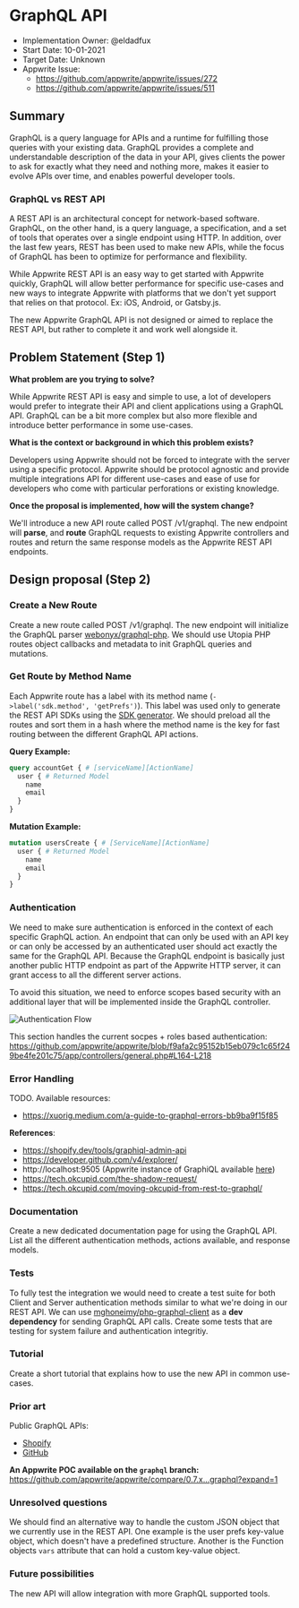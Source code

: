 # GraphQL API <!-- What do you want to call your `awesome_feature`? -->

- Implementation Owner: @eldadfux
- Start Date: 10-01-2021
- Target Date: Unknown
- Appwrite Issue:
  * https://github.com/appwrite/appwrite/issues/272
  * https://github.com/appwrite/appwrite/issues/511

## Summary

[summary]: #summary

<!-- Brief explanation of the proposed contribution. Write your answer below. -->

GraphQL is a query language for APIs and a runtime for fulfilling those queries with your existing data. GraphQL provides a complete and understandable description of the data in your API, gives clients the power to ask for exactly what they need and nothing more, makes it easier to evolve APIs over time, and enables powerful developer tools.

### GraphQL vs REST API

A REST API is an architectural concept for network-based software. GraphQL, on the other hand, is a query language, a specification, and a set of tools that operates over a single endpoint using HTTP. In addition, over the last few years, REST has been used to make new APIs, while the focus of GraphQL has been to optimize for performance and flexibility.

While Appwrite REST API is an easy way to get started with Appwrite quickly, GraphQL will allow better performance for specific use-cases and new ways to integrate Appwrite with platforms that we don't yet support that relies on that protocol. Ex: iOS, Android, or Gatsby.js.

The new Appwrite GraphQL API is not designed or aimed to replace the REST API, but rather to complete it and work well alongside it.

## Problem Statement (Step 1)

[problem-statement]: #problem-statement

**What problem are you trying to solve?**

<!-- Write your answer below. -->

While Appwrite REST API is easy and simple to use, a lot of developers would prefer to integrate their API and client applications using a GraphQL API. GraphQL can be a bit more complex but also more flexible and introduce better performance in some use-cases.

**What is the context or background in which this problem exists?**

<!-- Write your answer below. -->

Developers using Appwrite should not be forced to integrate with the server using a specific protocol. Appwrite should be protocol agnostic and provide multiple integrations API for different use-cases and ease of use for developers who come with particular perforations or existing knowledge.

**Once the proposal is implemented, how will the system change?**

<!-- Write your answer below. -->

We'll introduce a new API route called POST /v1/graphql. The new endpoint will **parse**, and **route** GraphQL requests to existing Appwrite controllers and routes and return the same response models as the Appwrite REST API endpoints.

<!-- Please avoid discussing your proposed solution. -->

## Design proposal (Step 2)

[design-proposal]: #design-proposal

### Create a New Route

Create a new route called POST /v1/graphql. The new endpoint will initialize the GraphQL parser [webonyx/graphql-php](https://github.com/webonyx/graphql-php). We should use Utopia PHP routes object callbacks and metadata to init GraphQL queries and mutations.

### Get Route by Method Name

Each Appwrite route has a label with its method name (`->label('sdk.method', 'getPrefs')`). This label was used only to generate the REST API SDKs using the [SDK generator](https://github.com/appwrite/sdk-generator). We should preload all the routes and sort them in a hash where the method name is the key for fast routing between the different GraphQL API actions.

**Query Example:**

```graphql
query accountGet { # [serviceName][ActionName]
  user { # Returned Model
    name
    email
  }
}
```

**Mutation Example:**

```graphql
mutation usersCreate { # [ServiceName][ActionName]
  user { # Returned Model
    name
    email
  }
}
```

### Authentication

We need to make sure authentication is enforced in the context of each specific GraphQL action. An endpoint that can only be used with an API key or can only be accessed by an authenticated user should act exactly the same for the GraphQL API. Because the GraphQL endpoint is basically just another public HTTP endpoint as part of the Appwrite HTTP server, it can grant access to all the different server actions.

To avoid this situation, we need to enforce scopes based security with an additional layer that will be implemented inside the GraphQL controller.

![Authentication Flow](https://raw.githubusercontent.com/appwrite/appwrite/1da4fa8168e9295282d8e8f0265f923c153b2a23/docs/specs/authentication.drawio.svg "Authentication Flow")

This section handles the current socpes + roles based authentication:
https://github.com/appwrite/appwrite/blob/f9afa2c95152b15eb079c1c65f249be4fe201c75/app/controllers/general.php#L164-L218

### Error Handling

TODO. Available resources:

- https://xuorig.medium.com/a-guide-to-graphql-errors-bb9ba9f15f85


**References**:
- https://shopify.dev/tools/graphiql-admin-api
- https://developer.github.com/v4/explorer/
- http://localhost:9505 (Appwrite instance of GraphiQL available [here](https://github.com/appwrite/appwrite/blob/1349a1a8b594ff132ae6e9e9d246d856a949733d/docker-compose.yml#L493))
- https://tech.okcupid.com/the-shadow-request/
- https://tech.okcupid.com/moving-okcupid-from-rest-to-graphql/

### Documentation

Create a new dedicated documentation page for using the GraphQL API. List all the different authentication methods, actions available, and response models.

### Tests

To fully test the integration we would need to create a test suite for both Client and Server authentication methods similar to what we're doing in our REST API. We can use [mghoneimy/php-graphql-client](https://github.com/mghoneimy/php-graphql-client) as a **dev dependency** for sending GraphQL API calls. Create some tests that are testing for system failure and authentication integritiy.

### Tutorial

Create a short tutorial that explains how to use the new API in common use-cases.

<!--
This is the technical portion of the RFC. Explain the design in sufficient detail, keeping in mind the following:

- Its interaction with other parts of the system is clear
- It is reasonably clear how the contribution would be implemented
- Dependencies on libraries, tools, projects, or work that isn't yet complete
- New API routes that need to be created or modifications to the existing routes (if needed)
- Any breaking changes and ways in which we can ensure backward compatibility.
- Use Cases
- Goals
- Deliverables
- Changes to documentation
- Ways to scale the solution

Ensure that you include examples, code-snippets, etc., to allow the community to understand the proposed solution. **It would be best if the examples use naming conventions that you intend to use during the actual implementation so that changes can be suggested early on during the development.**

Write your answer below.

-->

### Prior art

[prior-art]: #prior-art

Public GraphQL APIs:
- [Shopify](https://shopify.dev/docs/admin-api/graphql/reference)
- [GitHub](https://docs.github.com/en/free-pro-team@latest/graphql)

**An Appwrite POC available on the `graphql` branch:**
https://github.com/appwrite/appwrite/compare/0.7.x...graphql?expand=1

<!--

Discuss prior art, both the good and the bad, in relation to this proposal. A
few examples of what this can include are:

- Does this functionality exist in other software, and what experience has their
  community had?
- For other teams: What lessons can we learn from what other communities have
  done here?
- Papers: Are there any published papers or great posts that discuss this? If
  you have some relevant papers to refer to, and this can serve as a more detailed
  theoretical background.

This section is intended to encourage you as an author to think about the
lessons from other software, provide readers of your RFC with a fuller picture.
If there is no prior art, that is fine - your ideas are interesting to us
whether they are brand new or if it is an adaptation from other software.

Write your answer below.
-->

### Unresolved questions

[unresolved-questions]: #unresolved-questions

<!-- What parts of the design do you expect to resolve through the RFC process before this gets merged? -->

<!-- Write your answer below. -->

We should find an alternative way to handle the custom JSON object that we currently use in the REST API. One example is the user prefs key-value object, which doesn't have a predefined structure. Another is the Function objects `vars` attribute that can hold a custom key-value object.

### Future possibilities

[future-possibilities]: #future-possibilities

<!-- This is also a good place to "dump ideas" if they are out of scope for the RFC you are writing but otherwise related. -->

<!-- Write your answer below. -->

The new API will allow integration with more GraphQL supported tools.